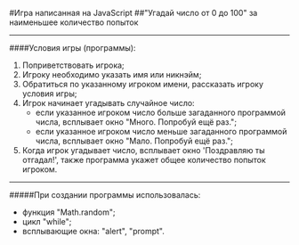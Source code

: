 #Игра написанная на JavaScript
##"Угадай число от 0 до 100" за наименьшее количество попыток
___
####Условия игры (программы):
1. Поприветствовать игрока;
2. Игроку необходимо указать имя или никнэйм;
3. Обратиться по указанному игроком имени, рассказать игроку условия игры;
4. Игрок начинает угадывать случайное число:
   - если указанное игроком число больше загаданного программой числа, всплывает окно "Много. Попробуй ещё раз.";
   - если указанное игроком число меньше загаданного программой числа, всплывает окно "Мало. Попробуй ещё раз.";
5. Когда игрок угадывает число, всплывает окно 'Поздравляю ты отгадал!', также программа укажет общее количество попыток игроком.

___
#####При создании программы использовалась:
- функция "Math.random";
- цикл "while";
- всплывающие окна: "alert", "prompt".


